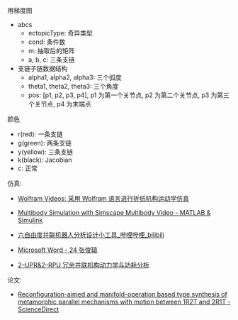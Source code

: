 用梯度图

- abcs
  - ectopicType: 奇异类型
  - cond: 条件数
  - m: 抽取后的矩阵
  - a, b, c: 三条支链
- 支链子链数据结构
  - alpha1, alpha2, alpha3: 三个弧度
  - theta1, theta2, theta3: 三个角度
  - pos: [p1, p2, p3, p4], p1 为第一个关节点, p2 为第二个关节点, p3 为第三个关节点, p4 为末端点

颜色

- r(red): 一条支链
- g(green): 两条支链
- y(yellow): 三条支链
- k(black): Jacobian
- c: 正常

仿真:

- [Wolfram Videos: 采用 Wolfram 语言进行折纸机构运动学仿真](https://www.wolfram.com/broadcast/video.php?c=236&ob=date&o=DESC&disp=list&v=3717)
- [Multibody Simulation with Simscape Multibody Video - MATLAB & Simulink](https://www.mathworks.com/videos/multibody-simulation-with-simmechanics-81877.html)

- [六自由度并联机器人分析设计小工具\_哔哩哔哩\_bilibili](https://www.bilibili.com/video/BV1Ui4y1C7cr)
- [Microsoft Word - 24 张俊辕](http://packjour.ijournals.cn/bzgcgk/ch/reader/create_pdf.aspx?file_no=201823024&year_id=2018&quarter_id=23&falg=1)
- [2–UPR&2–RPU 冗余并联机构动力学与功耗分析](http://jsuese.ijournals.cn/html/2021/1/201901121.html)

论文:

- [Reconfiguration-aimed and manifold-operation based type synthesis of metamorphic parallel mechanisms with motion between 1R2T and 2R1T - ScienceDirect](https://www.sciencedirect.com/science/article/pii/S0094114X19300692#sec0001)
